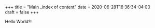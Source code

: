 +++
title = "Main _index of content"
date = 2020-06-28T16:36:34-04:00
draft = false
+++

Hello World?!